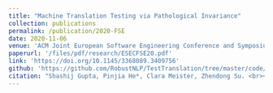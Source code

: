 ```yaml
---
title: "Machine Translation Testing via Pathological Invariance"
collection: publications
permalink: /publication/2020-FSE
date: 2020-11-06
venue: 'ACM Joint European Software Engineering Conference and Symposium on the Foundations of Software Engineering'
paperurl: '/files/pdf/research/ESECFSE20.pdf'
link: 'https://doi.org/10.1145/3368089.3409756'
github: 'https://github.com/RobustNLP/TestTranslation/tree/master/code/PatInv'
citation: "Shashij Gupta, Pinjia He*, Clara Meister, Zhendong Su. <br><i>ESEC/FSE'20: Joint European Software Engineering Conference and Symposium on the Foundations of Software Engineering</i>"
---
```

